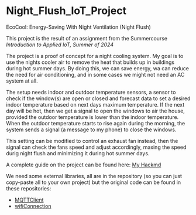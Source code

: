 # Night_Flush_IoT_Project
EcoCool: Energy-Saving With Night Ventilation (Night Flush)

This project is the result of an assignment from the Summercourse *Introduction to Applied IoT, Summer of 2024*

The project is a proof of concept for a night cooling system. My goal is to use the nights cooler air to remove the heat that builds up in buildings during hot summer days. By doing this, we can save energy, wa can reduce the need for air conditioning, and in some cases we might not need an AC system at all. 

The setup needs indoor and outdoor temperature sensors, a sensor to check if the window(s) are open or closed and forecast data to set a desired indoor temperature based on next days maximum temperature. If the next day will be hot, then we get a signal to open the windows to air the house, provided the outdoor temperature is lower than the indoor temperature. When the outdoor temperature starts to rise again during the morning, the system sends a signal (a message to my phone) to close the windows. 

This setting can be modified to control an exhaust fan instead, then the signal can check the fans speed and adjust accordingly, maxing the speed durig night flush and minimizing it during hot summer days. 

 A complete guide on the project can be found here: 
 <a href ="https://hackmd.io/@0eE0qrw8QBKeNwBeNTenTQ/ry1lWNvUC" >My Hackmd</a>

We need some external libraries, all are in the repository (so you can just copy-paste all to your own project) but the original code can be found in these repositories: 

* <a href= "https://github.com/iot-lnu/applied-iot/blob/master/Pycom%20Micropython%20(esp32)/network-examples/mqtt_ubidots/mqtt.py" >MQTTClient </a>
* <a href = "https://github.com/iot-lnu/pico-w/tree/main/network-examples/N1_WiFi_Connection"> wifiConnection</a>
 
 
